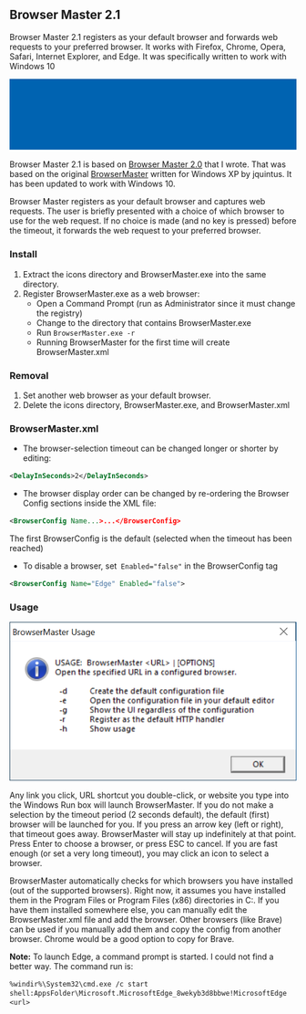## Browser Master 2.1
Browser Master 2.1 registers as your default browser and forwards web requests to your preferred browser. It works with Firefox, Chrome, Opera, Safari, Internet Explorer, and Edge.  It was specifically written to work with Windows 10

![](https://github.com/ralphyz/browsermaster2/raw/master/images/browser_master_2.1.gif)

Browser Master 2.1 is based on [Browser Master 2.0](https://archive.codeplex.com/?p=browsermaster2) that I wrote.  That was based on the original [BrowserMaster](https://archive.codeplex.com/?p=browsermaster) written for Windows XP by jquintus. It has been updated to work with Windows 10.

Browser Master registers as your default browser and captures web requests.  The user is briefly presented with a choice of which browser to use for the web request.  If no choice is made (and no key is pressed) before the timeout, it forwards the web request to your preferred browser.

### Install
1. Extract the icons directory and BrowserMaster.exe into the same directory.
2. Register BrowserMaster.exe as a web browser:
	*	Open a Command Prompt (run as Administrator since it must change the registry)
	*	Change to the directory that contains BrowserMaster.exe
	*	Run `BrowserMaster.exe -r`
	*	Running BrowserMaster for the first time will create BrowserMaster.xml

### Removal
1. Set another web browser  as your default browser.
2. Delete the icons directory, BrowserMaster.exe, and BrowserMaster.xml

### BrowserMaster.xml
*	The browser-selection timeout can be changed longer or shorter by editing:
```xml
<DelayInSeconds>2</DelayInSeconds>
```
*	The browser display order can be changed by re-ordering the Browser Config sections inside the XML file:
```xml
<BrowserConfig Name...>...</BrowserConfig>
```
The first BrowserConfig is the default (selected when the timeout has been reached)

*	To disable a browser, set` Enabled="false"` in the BrowserConfig tag
```xml
<BrowserConfig Name="Edge" Enabled="false">
```

### Usage
![](https://github.com/ralphyz/browsermaster2/raw/master/images/config.png)

Any link you click, URL shortcut you double-click, or website you type into the Windows Run box will launch BrowserMaster.  If you do not make a selection by the timeout period (2 seconds default), the default (first) browser will be launched for you.  If you press an arrow key (left or right), that timeout goes away.  BrowserMaster will stay up indefinitely at that point.  Press Enter to choose a browser, or press ESC to cancel.  If you are fast enough (or set a very long timeout), you may click an icon to select a browser.

BrowserMaster automatically checks for which browsers you have installed (out of the supported browsers).  Right now, it assumes you have installed them in the Program Files or Program Files (x86) directories in C:\.  If you have them installed somewhere else, you can manually edit the BrowserMaster.xml file and add the browser.  Other browsers (like Brave) can be used if you manually add them and copy the config from another browser.  Chrome would be a good option to copy for Brave.

**Note:** To launch Edge, a command prompt is started. I could not find a better way.  The command run is:
```
%windir%\System32\cmd.exe /c start shell:AppsFolder\Microsoft.MicrosoftEdge_8wekyb3d8bbwe!MicrosoftEdge <url>
```

